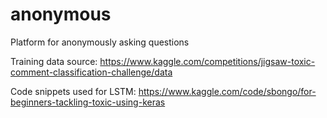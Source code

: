 # anonymous
Platform for anonymously asking questions

Training data source: https://www.kaggle.com/competitions/jigsaw-toxic-comment-classification-challenge/data

Code snippets used for LSTM: https://www.kaggle.com/code/sbongo/for-beginners-tackling-toxic-using-keras
